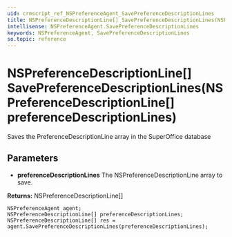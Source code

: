 ```yaml
---
uid: crmscript_ref_NSPreferenceAgent_SavePreferenceDescriptionLines
title: NSPreferenceDescriptionLine[] SavePreferenceDescriptionLines(NSPreferenceDescriptionLine[] preferenceDescriptionLines)
intellisense: NSPreferenceAgent.SavePreferenceDescriptionLines
keywords: NSPreferenceAgent, SavePreferenceDescriptionLines
so.topic: reference
---
```


# NSPreferenceDescriptionLine[] SavePreferenceDescriptionLines(NSPreferenceDescriptionLine[] preferenceDescriptionLines)

Saves the PreferenceDescriptionLine array in the SuperOffice database

## Parameters

* **preferenceDescriptionLines** The NSPreferenceDescriptionLine array to save.

**Returns:** NSPreferenceDescriptionLine[]

```crmscript
NSPreferenceAgent agent;
NSPreferenceDescriptionLine[] preferenceDescriptionLines;
NSPreferenceDescriptionLine[] res = agent.SavePreferenceDescriptionLines(preferenceDescriptionLines);
```

